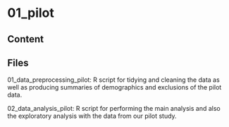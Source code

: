 # 01_pilot
## Content
## Files
01_data_preprocessing_pilot: R script for tidying and cleaning the data as well as producing summaries of demographics and exclusions of the pilot data.

02_data_analysis_pilot: R script for performing the main analysis and also the exploratory analysis with the data from our pilot study.
